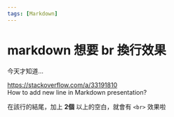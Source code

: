 ```yaml
---
tags: [Markdown]
---
```


# markdown 想要 br 換行效果

今天才知道…

https://stackoverflow.com/a/33191810  
How to add new line in Markdown presentation?

在該行的結尾，加上 **2個** 以上的空白，就會有 `<br>` 效果啦
